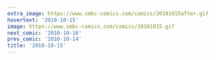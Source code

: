 ```yaml
---
extra_image: https://www.smbc-comics.com/comics/20101015after.gif
hovertext: '2010-10-15'
image: https://www.smbc-comics.com/comics/20101015.gif
next_comic: '2010-10-16'
prev_comic: '2010-10-14'
title: '2010-10-15'
---
```


